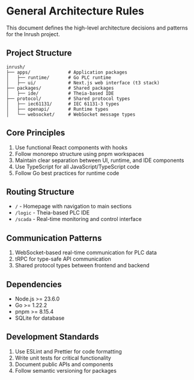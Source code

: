 # General Architecture Rules

This document defines the high-level architecture decisions and patterns for the Inrush project.

## Project Structure

```
inrush/
├── apps/              # Application packages
│   ├── runtime/       # Go PLC runtime
│   ├── ui/            # Next.js web interface (t3 stack)
├── packages/          # Shared packages
│   ├── ide/           # Theia-based IDE
├── protocol/          # Shared protocol types
│   ├── iec61131/      # IEC 61131-3 types
│   ├── openapi/       # Runtime types
│   └── websocket/     # WebSocket message types
```

## Core Principles

1. Use functional React components with hooks
2. Follow monorepo structure using pnpm workspaces
3. Maintain clear separation between UI, runtime, and IDE components
4. Use TypeScript for all JavaScript/TypeScript code
5. Follow Go best practices for runtime code

## Routing Structure

- `/` - Homepage with navigation to main sections
- `/logic` - Theia-based PLC IDE
- `/scada` - Real-time monitoring and control interface

## Communication Patterns

1. WebSocket-based real-time communication for PLC data
2. tRPC for type-safe API communication
3. Shared protocol types between frontend and backend

## Dependencies

- Node.js >= 23.6.0
- Go >= 1.22.2
- pnpm >= 8.15.4
- SQLite for database

## Development Standards

1. Use ESLint and Prettier for code formatting
2. Write unit tests for critical functionality
3. Document public APIs and components
4. Follow semantic versioning for packages
